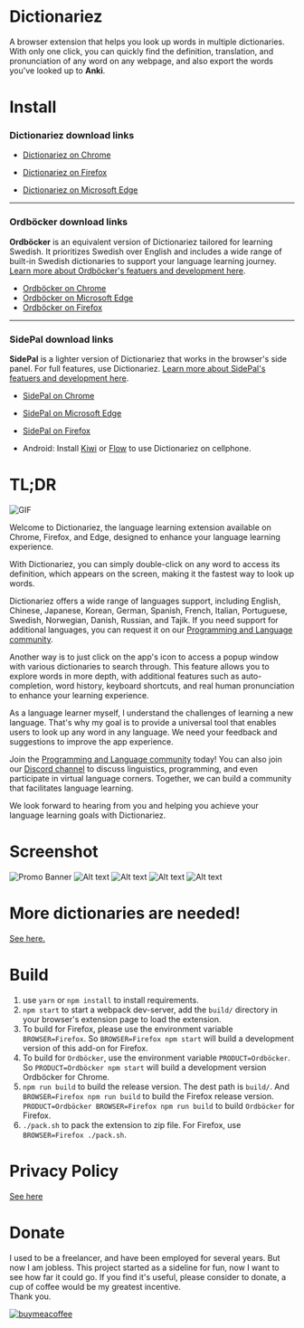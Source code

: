 # Dictionariez

A browser extension that helps you look up words in multiple dictionaries. With only one click, you can quickly find the definition, translation, and pronunciation of any word on any webpage, and also export the words you've looked up to **Anki**.

# Install
### Dictionariez download links

- [Dictionariez on Chrome](https://chrome.google.com/webstore/detail/dictionaries/diojcfpekhhnndfmggknljpnfpcccbhc)
- [Dictionariez on Firefox](https://addons.mozilla.org/en-US/firefox/addon/dictionaries/)

- [Dictionariez on Microsoft Edge](https://microsoftedge.microsoft.com/addons/detail/dictionaries-one-to-rule/jdgglojanbnghagoeffacmjodigadoof)

---- 
### Ordböcker download links

**Ordböcker** is an equivalent version of Dictionariez tailored for learning Swedish. It prioritizes Swedish over English and includes a wide range of built-in Swedish dictionaries to support your language learning journey. [Learn more about Ordböcker's featuers and development here](https://pnl.dev/topic/988/ordb%C3%B6cker-the-all-in-one-dictionary-app-for-learning-swedish).

- [Ordböcker on Chrome](https://chromewebstore.google.com/detail/ordb%C3%B6cker-swedish-learnin/mfgjnhlgimobopmfhfnemcgkdmofcmlo)
- [Ordböcker on Microsoft Edge](https://microsoftedge.microsoft.com/addons/detail/ordb%C3%B6cker-swedish-learni/lbghhcchdjnppebeaocohpiiekimdfdb)
- [Ordböcker on Firefox](https://addons.mozilla.org/en-US/firefox/addon/ordb%C3%B6cker/)

----
### SidePal download links

**SidePal** is a lighter version of Dictionariez that works in the browser's side panel. For full features, use Dictionariez. [Learn more about SidePal's featuers and development here](https://pnl.dev/topic/832/sidepal-your-language-and-ai-ally-in-side-panel).

- [SidePal on Chrome](https://chromewebstore.google.com/detail/sidepal-your-language-and/oildocdoabpmedpnpefhccjdjghdggbl)
- [SidePal on Microsoft Edge](https://microsoftedge.microsoft.com/addons/detail/sidepal-your-language-an/amdfamlegedglkigjblhoakieeokbpaj)
- [SidePal on Firefox](https://addons.mozilla.org/en-US/firefox/addon/sidepal/)

- Android: Install [Kiwi] or [Flow] to use Dictionariez on cellphone.

# TL;DR

![GIF](readme_images/optimized.gif)

Welcome to Dictionariez, the language learning extension available on Chrome, Firefox, and Edge, designed to enhance your language learning experience.

With Dictionariez, you can simply double-click on any word to access its definition, which appears on the screen, making it the fastest way to look up words.

Dictionariez offers a wide range of languages support, including English, Chinese, Japanese, Korean, German, Spanish, French, Italian, Portuguese, Swedish, Norwegian, Danish, Russian, and Tajik. If you need support for additional languages, you can request it on our [Programming and Language community].

Another way is to just click on the app's icon to access a popup window with various dictionaries to search through. This feature allows you to explore words in more depth, with additional features such as auto-completion, word history, keyboard shortcuts, and real human pronunciation to enhance your learning experience.

As a language learner myself, I understand the challenges of learning a new language. That's why my goal is to provide a universal tool that enables users to look up any word in any language. We need your feedback and suggestions to improve the app experience.

Join the [Programming and Language community] today! You can also join our [Discord channel] to discuss linguistics, programming, and even participate in virtual language corners. Together, we can build a community that facilitates language learning.

We look forward to hearing from you and helping you achieve your language learning goals with Dictionariez.

# Screenshot

![Promo Banner](readme_images/all-in-one.jpg)
![Alt text](readme_images/s1-final.jpg)
![Alt text](readme_images/english.jpg)
![Alt text](readme_images/s2-final.jpg)
![Alt text](readme_images/s3-final.jpg)

# More dictionaries are needed!

[See here.](https://pnl.dev/topic/52/help-more-dictionaries-are-needed)

# Build

1. use `yarn` or `npm install` to install requirements.
2. `npm start` to start a webpack dev-server, add the `build/` directory in your browser's extension page to load the extension.
3. To build for Firefox, please use the environment variable `BROWSER=Firefox`. So `BROWSER=Firefox npm start` will build a development version of this add-on for Firefox.
4. To build for `Ordböcker`, use the environment variable `PRODUCT=Ordböcker`. So `PRODUCT=Ordböcker npm start` will build a development version Ordböcker for Chrome.
5. `npm run build` to build the release version. The dest path is `build/`. And `BROWSER=Firefox npm run build` to build the Firefox release version.  `PRODUCT=Ordböcker BROWSER=Firefox npm run build` to build `Ordböcker` for Firefox.
6. `./pack.sh` to pack the extension to zip file. For Firefox, use `BROWSER=Firefox ./pack.sh`.

# Privacy Policy

[See here](privacy.md)

# Donate

I used to be a freelancer, and have been employed for several years. But now I am jobless. This project started as a sideline for fun, now I want to see how far it could go. If you find it's useful, please consider to donate, a cup of coffee would be my greatest incentive.  
Thank you.

[![buymeacoffee](https://cdn.buymeacoffee.com/buttons/v2/default-yellow.png)](https://www.buymeacoffee.com/riveryoung)

[kiwi]: https://kiwibrowser.com/
[flow]: https://play.google.com/store/apps/details?id=org.flow.browser
[Programming and Language community]: https://pnl.dev/
[pnl]: https://pnl.dev/
[Discord channel]: https://discord.gg/sazRac4kSa
